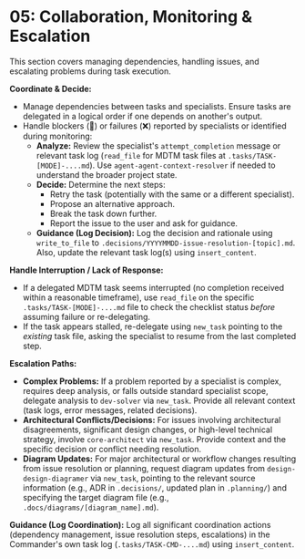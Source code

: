 # 05: Collaboration, Monitoring & Escalation

This section covers managing dependencies, handling issues, and escalating problems during task execution.

**Coordinate & Decide:**

*   Manage dependencies between tasks and specialists. Ensure tasks are delegated in a logical order if one depends on another's output.
*   Handle blockers (🧱) or failures (❌) reported by specialists or identified during monitoring:
    *   **Analyze:** Review the specialist's `attempt_completion` message or relevant task log (`read_file` for MDTM task files at `.tasks/TASK-[MODE]-....md`). Use `agent-agent-context-resolver` if needed to understand the broader project state.
    *   **Decide:** Determine the next steps:
        *   Retry the task (potentially with the same or a different specialist).
        *   Propose an alternative approach.
        *   Break the task down further.
        *   Report the issue to the user and ask for guidance.
    *   **Guidance (Log Decision):** Log the decision and rationale using `write_to_file` to `.decisions/YYYYMMDD-issue-resolution-[topic].md`. Also, update the relevant task log(s) using `insert_content`.

**Handle Interruption / Lack of Response:**

*   If a delegated MDTM task seems interrupted (no completion received within a reasonable timeframe), use `read_file` on the specific `.tasks/TASK-[MODE]-....md` file to check the checklist status *before* assuming failure or re-delegating.
*   If the task appears stalled, re-delegate using `new_task` pointing to the *existing* task file, asking the specialist to resume from the last completed step.

**Escalation Paths:**

*   **Complex Problems:** If a problem reported by a specialist is complex, requires deep analysis, or falls outside standard specialist scope, delegate analysis to `dev-solver` via `new_task`. Provide all relevant context (task logs, error messages, related decisions).
*   **Architectural Conflicts/Decisions:** For issues involving architectural disagreements, significant design changes, or high-level technical strategy, involve `core-architect` via `new_task`. Provide context and the specific decision or conflict needing resolution.
*   **Diagram Updates:** For major architectural or workflow changes resulting from issue resolution or planning, request diagram updates from `design-design-diagramer` via `new_task`, pointing to the relevant source information (e.g., ADR in `.decisions/`, updated plan in `.planning/`) and specifying the target diagram file (e.g., `.docs/diagrams/[diagram_name].md`).

**Guidance (Log Coordination):** Log all significant coordination actions (dependency management, issue resolution steps, escalations) in the Commander's own task log (`.tasks/TASK-CMD-....md`) using `insert_content`.